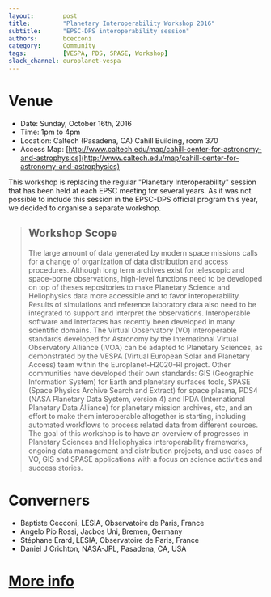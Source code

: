 ```yaml
---
layout:        post
title:         "Planetary Interoperability Workshop 2016"
subtitle:      "EPSC-DPS interoperability session"
authors:       bcecconi
category:      Community
tags:          [VESPA, PDS, SPASE, Workshop]
slack_channel: europlanet-vespa
---
```


# Venue
+ Date: Sunday, October 16th, 2016
+ Time: 1pm to 4pm
+ Location: Caltech (Pasadena, CA) Cahill Building, room 370
+ Access Map: [http://www.caltech.edu/map/cahill-center-for-astronomy-and-astrophysics](http://www.caltech.edu/map/cahill-center-for-astronomy-and-astrophysics)

This workshop is replacing the regular "Planetary Interoperability" session that has been held at each EPSC meeting for several years. As it was not possible to include this session in the EPSC-DPS official program this year, we decided to organise a separate workshop. 

> ##  Workshop Scope
> The large amount of data generated by modern space missions calls for a change of organization of data distribution and access procedures. Although long term archives exist for telescopic and space-borne observations, high-level functions need to be developed on top of theses repositories to make Planetary Science and Heliophysics data more accessible and to favor interoperability. Results of simulations and reference laboratory data also need to be integrated to support and interpret the observations. Interoperable software and interfaces has recently been developed in many scientific domains. The Virtual Observatory (VO) interoperable standards developed for Astronomy by the International Virtual Observatory Alliance (IVOA) can be adapted to Planetary Sciences, as demonstrated by the VESPA (Virtual European Solar and Planetary Access) team within the Europlanet-H2020-RI project. Other communities have developed their own standards: GIS (Geographic Information System) for Earth and planetary surfaces tools, SPASE (Space Physics Archive Search and Extract) for space plasma, PDS4 (NASA Planetary Data System, version 4) and IPDA (International Planetary Data Alliance) for planetary mission archives, etc, and an effort to make them interoperable altogether is starting, including automated workflows to process related data from different sources.  
> The goal of this workshop is to have an overview of progresses in Planetary Sciences and Heliophysics interoperability frameworks, ongoing data management and distribution projects, and use cases of VO, GIS and SPASE applications with a focus on science activities and success stories.

# Converners
+ Baptiste Cecconi, LESIA, Observatoire de Paris, France
+ Angelo Pio Rossi, Jacbos Uni, Bremen, Germany
+ Stéphane Erard, LESIA, Observatoire de Paris, France
+ Daniel J Crichton, NASA-JPL, Pasadena, CA, USA

# [More info](https://voparis-confluence.obspm.fr/pages/viewpage.action?pageId=3047498)
